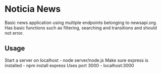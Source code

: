 # Noticia News
Basic news application using multiple endpoints belonging to newsapi.org.
Has basic functions such as filtering, searching and transitions and should not error. 

## Usage
Start a server on localhost - node server/node.js 
Make sure express is installed - npm install express
Uses port 3000 - localhost:3000
